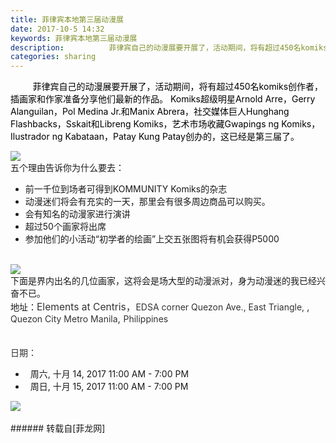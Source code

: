 ```yaml
---
title: 菲律宾本地第三届动漫展
date: 2017-10-5 14:32
keywords: 菲律宾本地第三届动漫展
description:          菲律宾自己的动漫展要开展了，活动期间，将有超过450名komiks创作者，插画家和作家准备分享他们最新的作品。 Komiks超级明星Arnold Arre，Gerry Alanguilan，Pol Medina Jr.和Manix Abrera，社交媒体巨人Hunghang Flashbacks，Sskait和Libreng Komiks，艺术市场收藏Gwapings ng Komiks，Ilustrador ng Kabataan，Patay Kung Patay创办的，这已经是第三届了。五个理由告诉你为什么要去：前一千位到场者可得到KOMMUNITY Komiks的杂志动漫迷们将会有充实的一天，那里会有很多周边商品可以购买。会有知名的动漫家进行演讲超过50个画家将出席参加他们的小活动“初学者的绘画”上交五张图将有机会获得P5000下面是界内出名的几位画家，这将会是场大型的动漫派对，身为动漫迷的我已经兴奋不已。地址：Elements at Centris，EDSA corner Quezon Ave., East Triangle, , Quezon City Metro Manila, Philippines日期：  周六, 十月 14, 2017 11:00 AM - 7:00 PM  周日, 十月 15, 2017 11:00 AM - 7:00 PM
categories: sharing
---
```

<td class="t_f" id="postmessage_915044">

<font color="#000000">         菲律宾自己的动漫展要开展了，活动期间，将有超过450名komiks创作者，插画家和作家准备分享他们最新的作品。 Komiks超级明星Arnold Arre，Gerry Alanguilan，Pol Medina Jr.和Manix Abrera，社交媒体巨人Hunghang Flashbacks，Sskait和Libreng Komiks，艺术市场收藏Gwapings ng Komiks，Ilustrador ng Kabataan，Patay Kung Patay创办的，这已经是第三届了。</font><br/>

<img aid="639128" data-cf-modified-8fe122169990e24be854b9f0-="" file="data/attachment/forum/201710/05/141424wqpo0oqqsdd9qdyp.jpg.thumb.jpg" id="aimg_639128" inpost="1" onclick="" onmouseover="" src="http://www.flw.ph/data/attachment/forum/201710/05/141424wqpo0oqqsdd9qdyp.jpg" style="cursor:pointer" zoomfile="data/attachment/forum/201710/05/141424wqpo0oqqsdd9qdyp.jpg"/>


<br/>
五个理由告诉你为什么要去：<br/>
<ul class="litype_1" type="1"><li>前一千位到场者可得到KOMMUNITY Komiks的杂志</li><li>动漫迷们将会有充实的一天，那里会有很多周边商品可以购买。</li><li>会有知名的动漫家进行演讲</li><li>超过50个画家将出席</li><li>参加他们的小活动“初学者的绘画”上交五张图将有机会获得P5000<br/>
</li></ul><br/>

<img aid="639129" data-cf-modified-8fe122169990e24be854b9f0-="" file="data/attachment/forum/201710/05/141426ygslffqv0w4gzvin.jpg.thumb.jpg" id="aimg_639129" inpost="1" onclick="" onmouseover="" src="http://www.flw.ph/data/attachment/forum/201710/05/141426ygslffqv0w4gzvin.jpg" style="cursor:pointer" zoomfile="data/attachment/forum/201710/05/141426ygslffqv0w4gzvin.jpg"/>


<br/>
下面是界内出名的几位画家，这将会是场大型的动漫派对，身为动漫迷的我已经兴奋不已。<br/>
地址：<font color="#333333"><font face="&amp;quot"><font style="font-size:15.6px">Elements at Centris，</font></font></font><font color="#333333"><font face="inherit">EDSA corner Quezon Ave., East Triangle, </font></font><font color="#333333"><font face="&amp;quot"><font style="font-size:15.6px">,</font></font></font><font color="#333333"><font face="&amp;quot"><font style="font-size:15.6px"> </font></font></font><font color="#333333"><font face="inherit">Quezon City </font></font><font color="#333333"><font face="inherit">Metro Manila</font></font><font color="#333333"><font face="&amp;quot"><font style="font-size:15.6px">,</font></font></font><font color="#333333"><font face="&amp;quot"><font style="font-size:15.6px"> </font></font></font><font color="#333333"><font face="inherit">Philippines</font></font><br/>
<font color="#333333"><font face="inherit"><br/>
</font></font><br/>
<font color="#333333">日期：</font><br/>
<ul><li>  周六, 十月 14, 2017 11:00 AM - 7:00 PM</li><li>  周日, 十月 15, 2017 11:00 AM - 7:00 PM<br/>
</li></ul>

<img aid="639130" data-cf-modified-8fe122169990e24be854b9f0-="" file="data/attachment/forum/201710/05/141427sudjhzij32vjg5z1.jpg.thumb.jpg" id="aimg_639130" inpost="1" onclick="" onmouseover="" src="http://www.flw.ph/data/attachment/forum/201710/05/141427sudjhzij32vjg5z1.jpg" style="cursor:pointer" zoomfile="data/attachment/forum/201710/05/141427sudjhzij32vjg5z1.jpg"/>


<br/>
<br/>
</td>
###### 转载自[菲龙网]